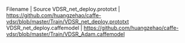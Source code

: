 Filename | Source
VDSR_net_deploy.prototxt |  https://github.com/huangzehao/caffe-vdsr/blob/master/Train/VDSR_net_deploy.prototxt
VDSR_net_deploy.caffemodel | https://github.com/huangzehao/caffe-vdsr/blob/master/Train/VDSR_Adam.caffemodel
